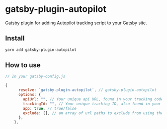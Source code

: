 # gatsby-plugin-autopilot

Gatsby plugin for adding Autopilot tracking script to your Gatsby site.

## Install

```bash
yarn add gatsby-plugin-autopilot
```

## How to use

```js
// In your gatsby-config.js

{
      resolve: `gatsby-plugin-autopilot`, // gatsby-plugin-autopilot
      options: {
        apiUrl: "", // Your unique api URL, found in your tracking code settings in your Autopilot dashboard.
        trackingId: "", // Your unique tracking ID, also found in your tracking code settings.
        app: true, // true/false
        exclude: [], // an array of url paths to exclude from using the Autopilot script. e.g. ['/signup', '/about']
      },
    },
```
